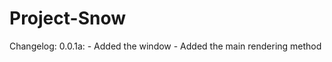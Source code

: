 Project-Snow
============

Changelog:
	0.0.1a:
		- Added the window
		- Added the main rendering method
